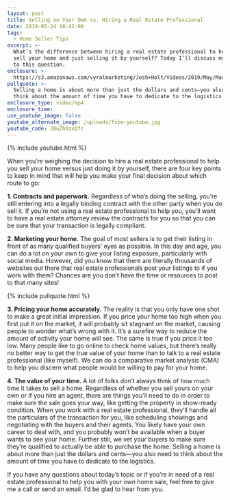 ```yaml
---
layout: post
title: Selling on Your Own vs. Hiring a Real Estate Professional
date: 2019-05-24 16:42:00
tags:
  - Home Seller Tips
excerpt: >-
  What’s the difference between hiring a real estate professional to help you
  sell your home and just selling it by yourself? Today I’ll discuss my answer
  to this question.
enclosure: >-
  https://s3.amazonaws.com/vyralmarketing/Josh+Holt/Videos/2019/May/Madison%2C+WI+Real+Estate+Agent-+Selling+On+Your+Own+vs.+Hiring+a+Real+Estate+Professional.mp4
pullquote: >-
  Selling a home is about more than just the dollars and cents—you also need to
  think about the amount of time you have to dedicate to the logistics.
enclosure_type: video/mp4
enclosure_time:
use_youtube_image: false
youtube_alternate_image: /uploads/fsbo-youtube.jpg
youtube_code: JBwZh0zxQfc
---
```


{% include youtube.html %}

When you’re weighing the decision to hire a real estate professional to help you sell your home versus just doing it by yourself, there are four key points to keep in mind that will help you make your final decision about which route to go:

**1\. Contracts and paperwork.** Regardless of who’s doing the selling, you’re still entering into a legally binding contract with the other party when you do sell it. If you’re not using a real estate professional to help you, you’ll want to have a real estate attorney review the contracts for you so that you can be sure that your transaction is legally compliant.

**2\. Marketing your home.** The goal of most sellers is to get their listing in front of as many qualified buyers’ eyes as possible. In this day and age, you can do a lot on your own to give your listing exposure, particularly with social media. However, did you know that there are literally thousands of websites out there that real estate professionals post your listings to if you work with them? Chances are you don’t have the time or resources to post to that many sites\!

{% include pullquote.html %}

**3\. Pricing your home accurately.** The reality is that you only have one shot to make a great initial impression. If you price your home too high when you first put it on the market, it will probably sit stagnant on the market, causing people to wonder what’s wrong with it. It’s a surefire way to reduce the amount of activity your home will see. The same is true if you price it too low. Many people like to go online to check home values, but there’s really no better way to get the true value of your home than to talk to a real estate professional (like myself). We can do a comparative market analysis (CMA) to help you discern what people would be willing to pay for your home.

**4\. The value of your time.** A lot of folks don’t always think of how much time it takes to sell a home. Regardless of whether you sell yours on your own or if you hire an agent, there are things you’ll need to do in order to make sure the sale goes your way, like getting the property in show-ready condition. When you work with a real estate professional, they’ll handle all the particulars of the transaction for you, like scheduling showings and negotiating with the buyers and their agents. You likely have your own career to deal with, and you probably won’t be available when a buyer wants to see your home. Further still, we vet your buyers to make sure they’re qualified to actually be able to purchase the home. Selling a home is about more than just the dollars and cents—you also need to think about the amount of time you have to dedicate to the logistics.

If you have any questions about today’s topic or if you’re in need of a real estate professional to help you with your own home sale, feel free to give me a call or send an email. I’d be glad to hear from you.